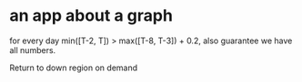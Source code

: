 an app about a graph
====================

for every day  min([T-2, T]) > max([T-8, T-3]) + 0.2, also guarantee we have all numbers.

Return to down region on demand
